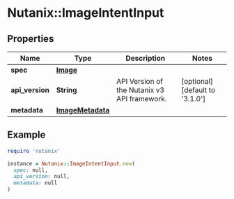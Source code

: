 # Nutanix::ImageIntentInput

## Properties

| Name | Type | Description | Notes |
| ---- | ---- | ----------- | ----- |
| **spec** | [**Image**](Image.md) |  |  |
| **api_version** | **String** | API Version of the Nutanix v3 API framework. | [optional][default to &#39;3.1.0&#39;] |
| **metadata** | [**ImageMetadata**](ImageMetadata.md) |  |  |

## Example

```ruby
require 'nutanix'

instance = Nutanix::ImageIntentInput.new(
  spec: null,
  api_version: null,
  metadata: null
)
```

